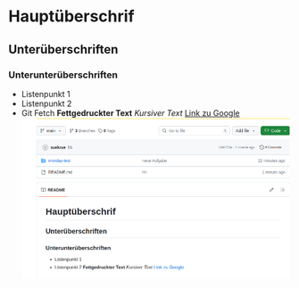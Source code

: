 # Hauptüberschrif
## Unterüberschriften
### Unterunterüberschriften
- Listenpunkt 1
- Listenpunkt 2
- Git Fetch 
**Fettgedruckter Text**
*Kursiver Text*
[Link zu Google](https://www.google.com)
![Bildbeschreibung](screen.png)
